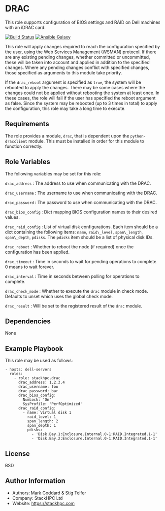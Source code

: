 DRAC
====

This role supports configuration of BIOS settings and RAID on Dell machines
with an iDRAC card.

[![Build Status](https://travis-ci.org/stackhpc/drac.svg?branch=master)](https://travis-ci.org/stackhpc/drac)
[![Ansible Galaxy](https://img.shields.io/badge/role-stackhpc.drac-blue.svg)](https://galaxy.ansible.com/stackhpc/drac/)

This role will apply changes required to reach the configuration specified by
the user, using the Web Services Management (WSMAN) protocol.
If there are any existing pending changes, whether committed or uncommitted,
these will be taken into account and applied in addition to the specified
changes.
Where any pending changes conflict with specified changes, those specified
as arguments to this module take priority.

If the `drac_reboot` argument is specified as `true`, the system will be
rebooted to apply the changes.
There may be some cases where the changes could not be applied without
rebooting the system at least once. In these cases, the role will fail if
the user has specified the reboot argument as false.
Since the system may be rebooted (up to 3 times in total) to apply the
configuration, this role may take a long time to execute.

Requirements
------------

The role provides a module, `drac`, that is dependent upon the
`python-dracclient` module. This must be installed in order for this module
to function correctly.

Role Variables
--------------

The following variables may be set for this role:

`drac_address`
: The address to use when communicating with the DRAC.

`drac_username`
: The username to use when communicating with the DRAC.

`drac_password`
: The password to use when communicating with the DRAC.

`drac_bios_config`
: Dict mapping BIOS configuration names to their desired values.

`drac_raid_config`
: List of virtual disk configurations. Each item should be a dict containing
  the following items: `name`, `raid\_level`, `span\_length`, `span\_depth`,
  `pdisks`. The `pdisks` item should be a list of physical disk IDs.

`drac_reboot`
: Whether to reboot the node (if required) once the configuration has been
  applied.

`drac_timeout`
: Time in seconds to wait for pending operations to complete. 0 means to wait
  forever.

`drac_interval`
: Time in seconds between polling for operations to complete.

`drac_check_mode`
: Whether to execute the `drac` module in check mode. Defaults to unset which
  uses the global check mode.

`drac_result`
: Will be set to the registered result of the `drac` module.

Dependencies
------------

None

Example Playbook
----------------

This role may be used as follows:

    - hosts: dell-servers
      roles:
        - role: stackhpc.drac
          drac_address: 1.2.3.4
          drac_username: foo
          drac_password: bar
          drac_bios_config:
            NumLock: 'On' 
            SysProfile: 'PerfOptimized'
          drac_raid_config:
            - name: Virtual disk 1
              raid_level: 1
              span_length: 2
              span_depth: 1
              pdisks:
                - 'Disk.Bay.1:Enclosure.Internal.0-1:RAID.Integrated.1-1'
                - 'Disk.Bay.2:Enclosure.Internal.0-1:RAID.Integrated.1-1'

License
-------

BSD

Author Information
------------------

- Authors: Mark Goddard & Stig Telfer
- Company: StackHPC Ltd
- Website: https://stackhpc.com
